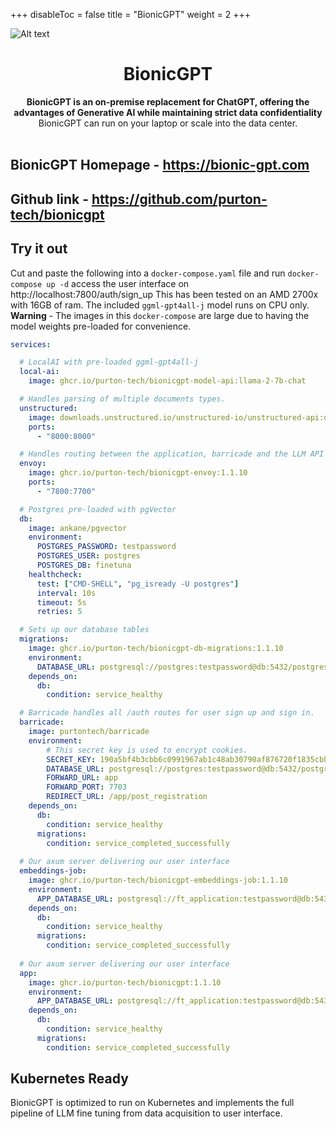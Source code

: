 
+++
disableToc = false
title = "BionicGPT"
weight = 2
+++

![Alt text](https://github.com/purton-tech/bionicgpt/blob/main/website/static/github-readme.png)<h1 align="center">BionicGPT</h1>

<div align="center">
 <strong>
   BionicGPT is an on-premise replacement for ChatGPT, offering the advantages of Generative AI while maintaining strict data confidentiality
 </strong>
 BionicGPT can run on your laptop or scale into the data center. 
</div>

<br />

## BionicGPT Homepage - https://bionic-gpt.com

## Github link - https://github.com/purton-tech/bionicgpt

<!-- Try it out -->
## Try it out
Cut and paste the following into a `docker-compose.yaml` file and run `docker-compose up -d` access the user interface on http://localhost:7800/auth/sign_up
This has been tested on an AMD 2700x with 16GB of ram. The included `ggml-gpt4all-j` model runs on CPU only.
**Warning** - The images in this `docker-compose` are large due to having the model weights pre-loaded for convenience.

```yaml
services:

  # LocalAI with pre-loaded ggml-gpt4all-j
  local-ai:
    image: ghcr.io/purton-tech/bionicgpt-model-api:llama-2-7b-chat

  # Handles parsing of multiple documents types.
  unstructured:
    image: downloads.unstructured.io/unstructured-io/unstructured-api:db264d8
    ports:
      - "8000:8000"

  # Handles routing between the application, barricade and the LLM API
  envoy:
    image: ghcr.io/purton-tech/bionicgpt-envoy:1.1.10
    ports:
      - "7800:7700"

  # Postgres pre-loaded with pgVector
  db:
    image: ankane/pgvector
    environment:
      POSTGRES_PASSWORD: testpassword
      POSTGRES_USER: postgres
      POSTGRES_DB: finetuna
    healthcheck:
      test: ["CMD-SHELL", "pg_isready -U postgres"]
      interval: 10s
      timeout: 5s
      retries: 5

  # Sets up our database tables
  migrations:
    image: ghcr.io/purton-tech/bionicgpt-db-migrations:1.1.10
    environment:
      DATABASE_URL: postgresql://postgres:testpassword@db:5432/postgres?sslmode=disable
    depends_on:
      db:
        condition: service_healthy

  # Barricade handles all /auth routes for user sign up and sign in.
  barricade:
    image: purtontech/barricade
    environment:
        # This secret key is used to encrypt cookies.
        SECRET_KEY: 190a5bf4b3cbb6c0991967ab1c48ab30790af876720f1835cbbf3820f4f5d949
        DATABASE_URL: postgresql://postgres:testpassword@db:5432/postgres?sslmode=disable
        FORWARD_URL: app
        FORWARD_PORT: 7703
        REDIRECT_URL: /app/post_registration
    depends_on:
      db:
        condition: service_healthy
      migrations:
        condition: service_completed_successfully
  
  # Our axum server delivering our user interface
  embeddings-job:
    image: ghcr.io/purton-tech/bionicgpt-embeddings-job:1.1.10
    environment:
      APP_DATABASE_URL: postgresql://ft_application:testpassword@db:5432/postgres?sslmode=disable
    depends_on:
      db:
        condition: service_healthy
      migrations:
        condition: service_completed_successfully
  
  # Our axum server delivering our user interface
  app:
    image: ghcr.io/purton-tech/bionicgpt:1.1.10
    environment:
      APP_DATABASE_URL: postgresql://ft_application:testpassword@db:5432/postgres?sslmode=disable
    depends_on:
      db:
        condition: service_healthy
      migrations:
        condition: service_completed_successfully
```

## Kubernetes Ready

BionicGPT is optimized to run on Kubernetes and implements the full pipeline of LLM fine tuning from data acquisition to user interface.
